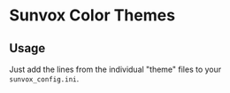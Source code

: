 # Sunvox Color Themes

## Usage

Just add the lines from the individual "theme" files to your `sunvox_config.ini`.
